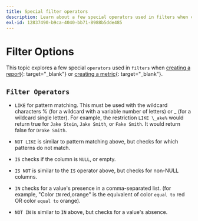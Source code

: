 ```yaml
---
title: Special filter operators
description: Learn about a few special operators used in filters when creating a report or creating a metric.
exl-id: 12837490-b9ca-4040-bb71-8988b5dde485
---
```

# Filter Options

This topic explores a few special `operators` used in `filters` when [creating a report](../../tutorials/using-visual-report-builder.md){: target="_blank"} or [creating a metric](../../data-user/reports/ess-manage-data-metrics.md){: target="_blank"}.

## `Filter Operators`

* `LIKE` for pattern matching. This must be used with the wildcard characters % (for a wildcard with a variable number of letters) or _ (for a wildcard single letter).  For example, the restriction `LIKE \_ake%` would return true for `Jake Stein`, `Jake Smith`, or `Fake Smith`.  It would return false for `Drake Smith`.

* `NOT LIKE` is similar to pattern matching above, but checks for which patterns do not match.

* `IS` checks if the column is `NULL`, or empty.

* `IS NOT` is similar to the `IS` operator above, but checks for non-NULL columns.

* `IN` checks for a value's presence in a comma-separated list. (for example, "Color `IN` red,orange" is the equivalent of color `equal to` red OR color `equal to` orange).

* `NOT IN` is similar to `IN` above, but checks for a value's absence.
